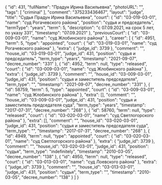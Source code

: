 {
    "id": 431,
    "fullName": "Прадун Ирина Васильевна",
    "photoURL": "",
    "tags": [
        "criminal"
    ],
    "comment": "375233436467",
    "layout": "judge",
    "title": "Судья Прадун Ирина Васильевна",
    "court": {
        "id": "03-019-03-01",
        "name": "суд Рогачевского района",
        "position": "судья и председатель",
        "termType": "years",
        "term": 5,
        "description": "c 07.09.2021, на срок 5 лет, по указу 331",
        "timestamp": "07.09.2021"
    },
    "previousCourt": {
        "id": "03-009-03-01",
        "name": "суд Жлобинского района"
    },
    "career": [
        {
            "id": 4951,
            "term": 5,
            "type": "appointed",
            "court": {
                "id": "03-019-03-01",
                "name": "суд Рогачевского района"
            },
            "extra": {
                "judge_id": 3739
            },
            "comment": "",
            "house_id": "03-019-03-01",
            "judge_id": 431,
            "position": "судья и председатель",
            "term_type": "years",
            "timestamp": "2021-09-07",
            "decree_number": "331"
        },
        {
            "id": 4952,
            "term": null,
            "type": "released",
            "court": {
                "id": "03-009-03-01",
                "name": "суд Жлобинского района"
            },
            "extra": {
                "judge_id": 3739
            },
            "comment": "",
            "house_id": "03-009-03-01",
            "judge_id": 431,
            "position": "судья и заместитель председателя",
            "term_type": "",
            "timestamp": "2021-09-07",
            "decree_number": "331"
        },
        {
            "id": 58759,
            "term": 5,
            "type": "appointed",
            "court": {
                "id": "03-009-03-01",
                "name": "суд Жлобинского района"
            },
            "extra": [],
            "comment": "",
            "house_id": "03-009-03-01",
            "judge_id": 431,
            "position": "судья и заместитель председателя суда",
            "term_type": "years",
            "timestamp": "2017-07-31",
            "decree_number": "268"
        },
        {
            "id": 58760,
            "term": null,
            "type": "released",
            "court": {
                "id": "03-020-03-01",
                "name": "суд Светлогорского района"
            },
            "extra": [],
            "comment": "",
            "house_id": "03-020-03-01",
            "judge_id": 431,
            "position": "судья и заместитель председателя суда",
            "term_type": "",
            "timestamp": "2017-07-31",
            "decree_number": "268"
        },
        {
            "id": 4949,
            "term": null,
            "type": "appointed",
            "court": {
                "id": "03-020-03-01",
                "name": "суд Светлогорского района"
            },
            "extra": {
                "judge_id": 3739
            },
            "comment": "",
            "house_id": "03-020-03-01",
            "judge_id": 431,
            "position": "судья",
            "term_type": "indefinitely",
            "timestamp": "2010-03-05",
            "decree_number": "138"
        },
        {
            "id": 4950,
            "term": null,
            "type": "released",
            "court": {
                "id": "03-013-03-01",
                "name": "суд Лоевского района"
            },
            "extra": {
                "judge_id": 3739
            },
            "comment": "",
            "house_id": "03-013-03-01",
            "judge_id": 431,
            "position": "судья",
            "term_type": "",
            "timestamp": "2010-03-05",
            "decree_number": "138"
        }
    ]
}